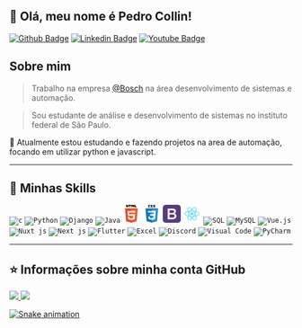 ## 💜 Olá, meu nome é <strong>Pedro Collin!</strong>

[![Github Badge](https://img.shields.io/badge/-Github-000?style=flat-square&logo=Github&logoColor=white&link=https://github.com/PedroCollin)](https://github.com/PedroCollin)
[![Linkedin Badge](https://img.shields.io/badge/-LinkedIn-blue?style=flat-square&logo=Linkedin&logoColor=white&link=https://https://www.linkedin.com/in/pedro-collin-b5a624203/)](https://www.linkedin.com/in/pedro-collin-b5a624203/)
[![Youtube Badge](https://img.shields.io/badge/-YouTube-ff0000?style=flat-square&labelColor=ff0000&logo=youtube&logoColor=white&link=https://www.youtube.com/channel/UCXrXWnK1hNs_MRKrX_cGcww)](https://www.youtube.com/channel/UCXrXWnK1hNs_MRKrX_cGcww)

## Sobre mim

> Trabalho na empresa [@Bosch](https://www.bosch.com.br/) na área desenvolvimento de sistemas e automação.

> Sou estudante de análise e desenvolvimento de sistemas no instituto federal de São Paulo.

🔭 Atualmente estou estudando e fazendo projetos na area de automação, focando em utilizar python e javascript.

----

## 🚀 Minhas Skills

<code><img height="32" src="https://cdn.iconscout.com/icon/free/png-512/c-programming-569564.png" alt="c"/></code>
<code><img height="32" src="https://upload.wikimedia.org/wikipedia/commons/thumb/c/c3/Python-logo-notext.svg/2048px-Python-logo-notext.svg.png" alt="Python"/></code>
<code><img height="32" src="https://cdn.worldvectorlogo.com/logos/django.svg" alt="Django"/></code>
<code><img height="32" src="https://cdn-icons-png.flaticon.com/512/226/226777.png" alt="Java"/></code>
<code><img height="32" src="https://raw.githubusercontent.com/github/explore/80688e429a7d4ef2fca1e82350fe8e3517d3494d/topics/html/html.png" alt="HTML5"/></code>
<code><img height="32" src="https://raw.githubusercontent.com/github/explore/80688e429a7d4ef2fca1e82350fe8e3517d3494d/topics/css/css.png" alt="CSS"/></code>
<code><img height="32" src="https://raw.githubusercontent.com/github/explore/80688e429a7d4ef2fca1e82350fe8e3517d3494d/topics/bootstrap/bootstrap.png" alt="Bootstrap"/></code>
<code><img height="32" src="https://raw.githubusercontent.com/github/explore/80688e429a7d4ef2fca1e82350fe8e3517d3494d/topics/react/react.png" alt="React"/></code>
<code><img height="32" src="https://i2.wp.com/blogs.perficient.com/files/2015/09/Azure-SQL-Database.png?ssl=1" alt="SQL"/></code>
<code><img height="32" src="https://hotsechu.files.wordpress.com/2021/03/mysqlworkbench_2.png" alt="MySQL"/></code>
<code><img height="32" src="https://cdn.freebiesupply.com/logos/large/2x/vue-9-logo-png-transparent.png" alt="Vue.js"/></code>
<code><img height="32" src="https://upload.wikimedia.org/wikipedia/commons/thumb/a/ae/Nuxt_logo.svg/2560px-Nuxt_logo.svg.png" alt="Nuxt js"/></code>
<code><img height="32" src="https://upload.wikimedia.org/wikipedia/commons/thumb/8/8e/Nextjs-logo.svg/800px-Nextjs-logo.svg.png" alt="Next js"/></code>
<code><img height="32" src="https://iconape.com/wp-content/png_logo_vector/flutter-logo.png" alt="Flutter"/></code>
<code><img height="32" src="https://upload.wikimedia.org/wikipedia/commons/thumb/3/34/Microsoft_Office_Excel_%282019%E2%80%93present%29.svg/2203px-Microsoft_Office_Excel_%282019%E2%80%93present%29.svg.png" alt="Excel"/></code>
<code><img height="32" src="https://logodownload.org/wp-content/uploads/2017/11/discord-logo-icone.png" alt="Discord"/></code>
<code><img height="32" src="https://user-images.githubusercontent.com/674621/71187801-14e60a80-2280-11ea-94c9-e56576f76baf.png" alt="Visual Code"/></code>
<code><img height="32" src="https://upload.wikimedia.org/wikipedia/commons/thumb/1/1d/PyCharm_Icon.svg/1200px-PyCharm_Icon.svg.png" alt="PyCharm"/></code>



---

## ⭐ Informações sobre minha conta GitHub

<div>
  <a href="https://github.com/PedroCollin">
  <img height="180em" src="https://github-readme-stats.vercel.app/api?username=PedroCollin&show_icons=true&theme=github_dark&include_all_commits=true&count_private=true"/>
  <img height="180em" src="https://github-readme-stats.vercel.app/api/top-langs/?username=PedroCollin&layout=compact&langs_count=7&theme=github_dark"/>
</div>



![Snake animation](https://github.com/PedroCollin/PedroCollin/blob/output/github-contribution-grid-snake.svg)
